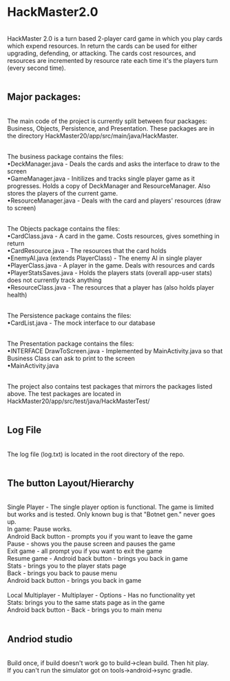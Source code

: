 # HackMaster2.0
<br />
HackMaster 2.0 is a turn based 2-player card game in which you play cards which expend resources. In return the cards can be used for either upgrading, defending, or attacking. The cards cost resources, and resources are incremented by resource rate each time it's the players turn (every second time). <br /><br />

## Major packages:
<br />
The main code of the project is currently split between four packages: Business, Objects, Persistence, and Presentation. These  packages are in the directory HackMaster20/app/src/main/java/HackMaster. <br /> <br /> 

The business package contains the files: <br />
•DeckManager.java - Deals the cards and asks the interface to draw to the screen<br />
•GameManager.java - Initilizes and tracks single player game as it progresses. Holds a copy of DeckManager and ResourceManager. 
Also stores the players of the current game.<br />
•ResourceManager.java - Deals with the card and players' resources (draw to screen)<br /><br /> 

The Objects package contains the files: <br /> 
•CardClass.java - A card in the game. Costs resources, gives something in return<br /> 
•CardResource.java - The resources that the card holds<br /> 
•EnemyAI.java (extends PlayerClass) - The enemy AI in single player<br /> 
•PlayerClass.java - A player in the game. Deals with resources and cards<br /> 
•PlayerStatsSaves.java - Holds the players stats (overall app-user stats) does not currently track anything<br /> 
•ResourceClass.java - The resources that a player has (also holds player health)<br /> <br /> 

The Persistence package contains the files:<br /> 
•CardList.java - The mock interface to our database<br /><br /> 

The Presentation package contains the files:<br /> 
•INTERFACE DrawToScreen.java - Implemented by MainActivity.java so that Business Class can ask to print to the screen<br /> 
•MainActivity.java<br /> <br /> 
   
The project also contains test packages that mirrors the packages listed above. The test packages are located in HackMaster20/app/src/test/java/HackMasterTest/ <br /> <br />

## Log File
 <br />
The log file (log.txt) is located in the root directory of the repo. <br /> <br />
  
## The button Layout/Hierarchy
 <br />
Single Player - The single player option is functional. The game is limited but works and is tested. Only known bug is that "Botnet gen." never goes up.<br />
  In game: Pause works.<br />
    Android Back button - prompts you if you want to leave the game<br />
    Pause - shows you the pause screen and pauses the game<br />
      Exit game - all prompt you if you want to exit the game<br />
      Resume game - Android back button - brings you back in game<br />
      Stats - brings you to the player stats page<br />
        Back - brings you back to pause menu<br />
        Android back button - brings you back in game<br /><br />
Local Multiplayer - Multiplayer - Options - Has no functionality yet<br />
Stats: brings you to the same stats page as in the game<br />
  Android back button - Back - brings you to main menu<br /><br />

## Andriod studio 
 <br />
Build once, if build doesn't work go to build->clean build. Then hit play.<br /> 
If you can't run the simulator got on tools->android->sync gradle.<br />
